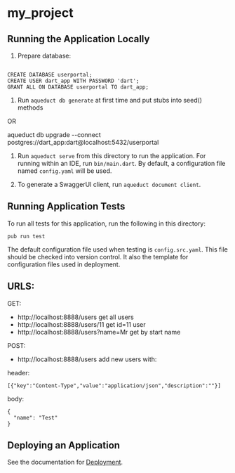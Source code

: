 # my_project

## Running the Application Locally

1. Prepare database: 
```psql

CREATE DATABASE userportal;
CREATE USER dart_app WITH PASSWORD 'dart';
GRANT ALL ON DATABASE userportal TO dart_app;
```

1. Run `aqueduct db generate` at first time and put stubs into seed() methods 

OR

aqueduct db upgrade --connect postgres://dart_app:dart@localhost:5432/userportal

1. Run `aqueduct serve` from this directory to run the application. For running within an IDE, run `bin/main.dart`. By default, a configuration file named `config.yaml` will be used.

1. To generate a SwaggerUI client, run `aqueduct document client`.

## Running Application Tests

To run all tests for this application, run the following in this directory:

```
pub run test
```

The default configuration file used when testing is `config.src.yaml`. This file should be checked into version control. It also the template for configuration files used in deployment.

## URLS:
GET:

- http://localhost:8888/users  get all users
- http://localhost:8888/users/11 get id=11 user
- http://localhost:8888/users?name=Mr get by start name

POST:
- http://localhost:8888/users  add new users with:

header:
 ```
 [{"key":"Content-Type","value":"application/json","description":""}]
```
body:
```
{
  "name": "Test"
}
```

## Deploying an Application

See the documentation for [Deployment](https://aqueduct.io/docs/deploy/).